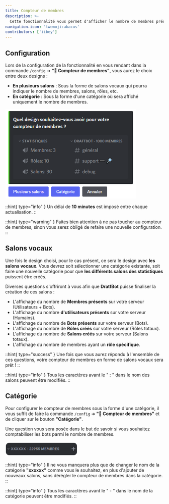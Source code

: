 ```yaml
---
title: Compteur de membres
description: >-
  Cette fonctionnalité vous permet d'afficher le nombre de membres présents sur votre serveur.
navigation.icon: 'twemoji:abacus'
contributors: ['iibey']
---
```


## Configuration

Lors de la configuration de la fonctionnalité en vous rendant dans la commande `/config` ➜ **"🧮 Compteur de membres"**, vous aurez le choix entre deux designs :

- **En plusieurs salons** : Sous la forme de salons vocaux qui pourra indiquer le nombre de membres, salons, rôles, etc.
- **En catégorie** : Sous la forme d'une catégorie où sera affiché uniquement le nombre de membres.

![Aperçu de la question](/.assets/membercount/membercount1.png)

::hint{ type="info" }
Un délai de **10 minutes** est imposé entre chaque actualisation.
::

::hint{ type="warning" }
Faites bien attention à ne pas toucher au compteur de membres, sinon vous serez obligé de refaire une nouvelle configuration.
::

## Salons vocaux

Une fois le design choisi, pour le cas présent, ce sera le design avec **les salons vocaux**. Vous devrez soit sélectionner une catégorie existante, soit faire une nouvelle catégorie pour que **les différents salons des statistiques** puissent être créés.

Diverses questions s'offriront à vous afin que **DratfBot** puisse finaliser la création de ces salons :

- L'affichage du nombre de **Membres présents** sur votre serveur (Utilisateurs + Bots).
- L'affichage du nombre **d'utilisateurs présents** sur votre serveur (Humains).
- L'affichage du nombre de **Bots présents** sur votre serveur (Bots).
- L'affichage du nombre de **Rôles créés** sur votre serveur (Rôles totaux).
- L'affichage du nombre de **Salons créés** sur votre serveur (Salons totaux).
- L'affichage du nombre de membres ayant un **rôle spécifique**.

::hint{ type="success" }
Une fois que vous aurez répondu à l'ensemble de ces questions, votre compteur de membres en forme de salons vocaux sera prêt !
::

::hint{ type="info" }
Tous les caractères avant le " : " dans le nom des salons peuvent être modifiés.
::

## Catégorie

Pour configurer le compteur de membres sous la forme d'une catégorie, il vous suffit de faire la commande `/config` ➜ **"🧮 Compteur de membres"** et de cliquer sur le bouton **"Catégorie"**.

Une question vous sera posée dans le but de savoir si vous souhaitez comptabiliser les bots parmi le nombre de membres.

![Résultat de la configuration](/.assets/membercount/categorycount.png)

::hint{ type="info" }
Il ne vous manquera plus que de changer le nom de la catégorie **"xxxxxx"** comme vous le souhaitez, en plus d'ajouter de nouveaux salons, sans dérégler le compteur de membres dans la catégorie.
::

::hint{ type="info" }
Tous les caractères avant le " - " dans le nom de la catégorie peuvent être modifiés.
::
